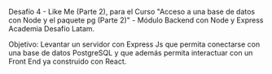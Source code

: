 Desafío 4 - Like Me (Parte 2), para el Curso "Acceso a una base de datos con Node y el paquete pg (Parte 2)" - Módulo Backend con Node y Express Academia Desafío Latam.

Objetivo: Levantar un servidor con Express Js que permita conectarse con una base de datos PostgreSQL y que además permita interactuar con un Front End ya construido con React.
